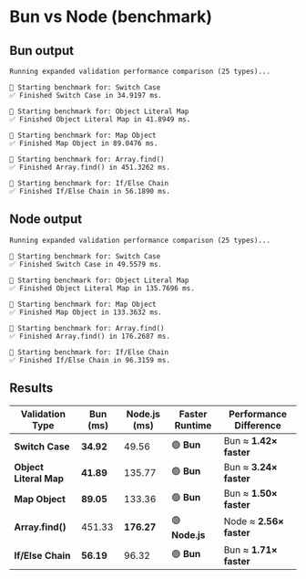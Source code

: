 # Bun vs Node (benchmark)

## Bun output

```
Running expanded validation performance comparison (25 types)...

🚀 Starting benchmark for: Switch Case
✅ Finished Switch Case in 34.9197 ms.

🚀 Starting benchmark for: Object Literal Map
✅ Finished Object Literal Map in 41.8949 ms.

🚀 Starting benchmark for: Map Object
✅ Finished Map Object in 89.0476 ms.

🚀 Starting benchmark for: Array.find()
✅ Finished Array.find() in 451.3262 ms.

🚀 Starting benchmark for: If/Else Chain
✅ Finished If/Else Chain in 56.1890 ms.
```

## Node output

```
Running expanded validation performance comparison (25 types)...

🚀 Starting benchmark for: Switch Case
✅ Finished Switch Case in 49.5579 ms.

🚀 Starting benchmark for: Object Literal Map
✅ Finished Object Literal Map in 135.7696 ms.

🚀 Starting benchmark for: Map Object
✅ Finished Map Object in 133.3632 ms.

🚀 Starting benchmark for: Array.find()
✅ Finished Array.find() in 176.2687 ms.

🚀 Starting benchmark for: If/Else Chain
✅ Finished If/Else Chain in 96.3159 ms.
```

## Results

| **Validation Type**    | **Bun (ms)** | **Node.js (ms)** | **Faster Runtime** | **Performance Difference** |
| ---------------------- | ------------ | ---------------- | ------------------ | -------------------------- |
| **Switch Case**        | **34.92**    | 49.56            | 🟢 **Bun**         | Bun ≈ **1.42× faster**     |
| **Object Literal Map** | **41.89**    | 135.77           | 🟢 **Bun**         | Bun ≈ **3.24× faster**     |
| **Map Object**         | **89.05**    | 133.36           | 🟢 **Bun**         | Bun ≈ **1.50× faster**     |
| **Array.find()**       | 451.33       | **176.27**       | 🟢 **Node.js**     | Node ≈ **2.56× faster**    |
| **If/Else Chain**      | **56.19**    | 96.32            | 🟢 **Bun**         | Bun ≈ **1.71× faster**     |
